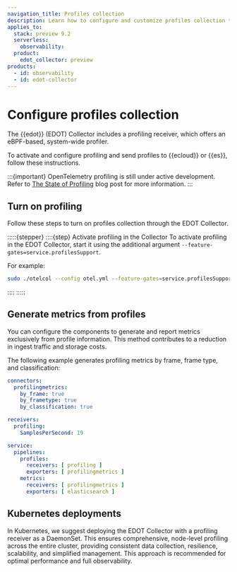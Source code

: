 ```yaml
---
navigation_title: Profiles collection
description: Learn how to configure and customize profiles collection through the Elastic Distribution of OpenTelemetry Collector.
applies_to:
  stack: preview 9.2
  serverless:
    observability:
  product:
    edot_collector: preview
products:
  - id: observability
  - id: edot-collector
---
```


# Configure profiles collection

The {{edot}} (EDOT) Collector includes a profiling receiver, which offers an eBPF-based, system-wide profiler.

To activate and configure profiling and send profiles to {{ecloud}} or {{es}}, follow these instructions.

:::{important}
OpenTelemetry profiling is still under active development. Refer to [The State of Profiling](https://opentelemetry.io/blog/2024/state-profiling/) blog post for more information.
:::

## Turn on profiling

Follow these steps to turn on profiles collection through the EDOT Collector.

:::::{stepper}
::::{step} Activate profiling in the Collector
To activate profiling in the EDOT Collector, start it using the additional argument `--feature-gates=service.profilesSupport`.

For example:

```sh
sudo ./otelcol --config otel.yml --feature-gates=service.profilesSupport
```
::::
:::::

## Generate metrics from profiles

You can configure the components to generate and report metrics exclusively from profile information. This method contributes to a reduction in ingest traffic and storage costs.

The following example generates profiling metrics by frame, frame type, and classification:

```yaml
connectors:
  profilingmetrics:
    by_frame: true
    by_frametype: true
    by_classification: true

receivers:
  profiling:
    SamplesPerSecond: 19

service:
  pipelines:
    profiles:
      receivers: [ profiling ]
      exporters: [ profilingmetrics ]
    metrics:
      receivers: [ profilingmetrics ]
      exporters: [ elasticsearch ]
```

## Kubernetes deployments

In Kubernetes, we suggest deploying the EDOT Collector with a profiling receiver as a DaemonSet. This ensures comprehensive, node-level profiling across the entire cluster, providing consistent data collection, resilience, scalability, and simplified management. This approach is recommended for optimal performance and full observability.
